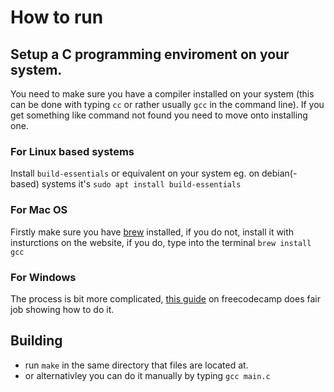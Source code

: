# How to run

## Setup a C programming enviroment on your system.
You need to make sure you have a compiler installed on your system (this can be done with typing ``cc`` or rather usually ``gcc`` in the command line).
If you get something like command not found you need to move onto installing one.

### For Linux based systems
Install ``build-essentials`` or equivalent on your system eg. on debian(-based) systems it's ``sudo apt install build-essentials``

### For Mac OS
Firstly make sure you have [brew](https://brew.sh/) installed, if you do not, install it with insturctions on the website, if you do, type into the terminal ``brew install gcc``

### For Windows
The process is bit more complicated, [this guide](https://www.freecodecamp.org/news/how-to-install-c-and-cpp-compiler-on-windows/) on freecodecamp does fair job showing how to do it.

## Building
- run `make` in the same directory that files are located at.
- or alternativley you can do it manually by typing ``gcc main.c`` 
